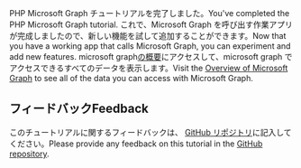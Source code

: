 <!-- markdownlint-disable MD002 MD041 -->

<span data-ttu-id="27fe8-101">PHP Microsoft Graph チュートリアルを完了しました。</span><span class="sxs-lookup"><span data-stu-id="27fe8-101">You've completed the PHP Microsoft Graph tutorial.</span></span> <span data-ttu-id="27fe8-102">これで、Microsoft Graph を呼び出す作業アプリが完成しましたので、新しい機能を試して追加することができます。</span><span class="sxs-lookup"><span data-stu-id="27fe8-102">Now that you have a working app that calls Microsoft Graph, you can experiment and add new features.</span></span> <span data-ttu-id="27fe8-103">microsoft graph[の概要](/graph/overview)にアクセスして、microsoft graph でアクセスできるすべてのデータを表示します。</span><span class="sxs-lookup"><span data-stu-id="27fe8-103">Visit the [Overview of Microsoft Graph](/graph/overview) to see all of the data you can access with Microsoft Graph.</span></span>

## <a name="feedback"></a><span data-ttu-id="27fe8-104">フィードバック</span><span class="sxs-lookup"><span data-stu-id="27fe8-104">Feedback</span></span>

<span data-ttu-id="27fe8-105">このチュートリアルに関するフィードバックは、 [GitHub リポジトリ](https://github.com/microsoftgraph/msgraph-training-phpapp)に記入してください。</span><span class="sxs-lookup"><span data-stu-id="27fe8-105">Please provide any feedback on this tutorial in the [GitHub repository](https://github.com/microsoftgraph/msgraph-training-phpapp).</span></span>